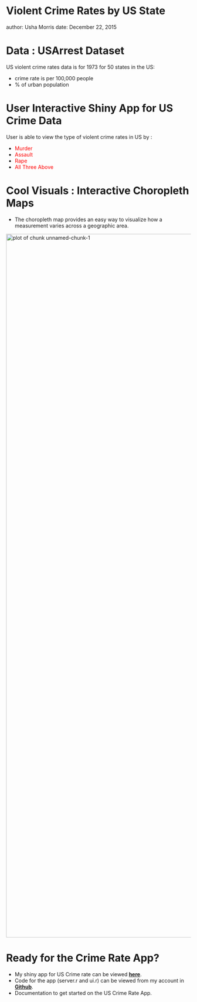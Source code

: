 Violent Crime Rates by US State 
========================================================
author: Usha Morris 
date: December 22, 2015


Data : USArrest Dataset 
========================================================
US violent crime rates data is for 1973 for 50 states in the US:

- crime rate is per 100,000 people
- % of urban population 



User Interactive Shiny App for US Crime Data
========================================================
User is able to view the type of violent crime rates in US by :

- <div style="color:red">Murder</div>
- <div style="color:red">Assault</div>
- <div style="color:red">Rape</div>
- <div style="color:red">All Three Above</div>


Cool Visuals : Interactive Choropleth Maps
========================================================
- The choropleth map provides an easy way to visualize how a measurement varies 
across a geographic area.
<img src="DPClassAssignment-figure/unnamed-chunk-1-1.png" title="plot of chunk unnamed-chunk-1" alt="plot of chunk unnamed-chunk-1" width="1920px" />

Ready for the Crime Rate App?
========================================================

- My shiny app for US Crime rate can be viewed **[here](https://cermin.shinyapps.io/ShinyApp)**.
- Code for the app (server.r and ui.r) can be viewed from my account in **[Github](https://github.com/Cermin/DataProdClassAssignment.git)**.
- Documentation to get started on the US Crime Rate App.

